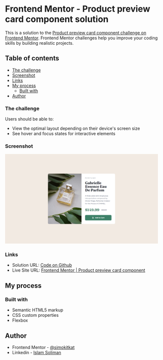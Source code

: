# Frontend Mentor - Product preview card component solution

This is a solution to the [Product preview card component challenge on Frontend Mentor](https://www.frontendmentor.io/challenges/product-preview-card-component-GO7UmttRfa). Frontend Mentor challenges help you improve your coding skills by building realistic projects.

## Table of contents

- [The challenge](#the-challenge)
- [Screenshot](#screenshot)
- [Links](#links)
- [My process](#my-process)
  - [Built with](#built-with)
- [Author](#author)

### The challenge

Users should be able to:

- View the optimal layout depending on their device's screen size
- See hover and focus states for interactive elements

### Screenshot

![](./images/README.png)

### Links

- Solution URL: [Code on Github](https://github.com/simokitkat/Product-preview-card-component)
- Live Site URL: [Frontend Mentor | Product preview card component](https://simokitkat.github.io/Product-preview-card-component)

## My process

### Built with

- Semantic HTML5 markup
- CSS custom properties
- Flexbox

## Author

- Frontend Mentor - [@simokitkat](https://www.frontendmentor.io/profile/yourusername)
- Linkedin - [Islam Soliman](https://www.linkedin.com/in/islamsoliman92)
